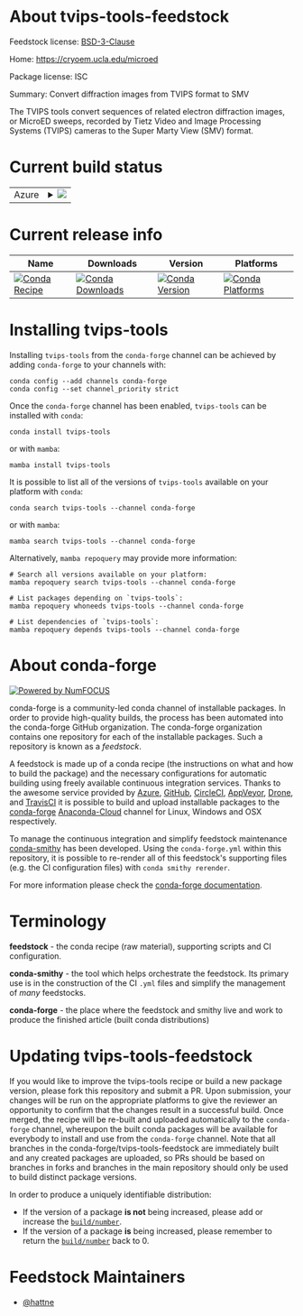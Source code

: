 About tvips-tools-feedstock
===========================

Feedstock license: [BSD-3-Clause](https://github.com/conda-forge/tvips-tools-feedstock/blob/main/LICENSE.txt)

Home: https://cryoem.ucla.edu/microed

Package license: ISC

Summary: Convert diffraction images from TVIPS format to SMV

The TVIPS tools convert sequences of related electron diffraction
images, or MicroED sweeps, recorded by Tietz Video and Image
Processing Systems (TVIPS) cameras to the Super Marty View (SMV)
format.


Current build status
====================


<table>
    
  <tr>
    <td>Azure</td>
    <td>
      <details>
        <summary>
          <a href="https://dev.azure.com/conda-forge/feedstock-builds/_build/latest?definitionId=15904&branchName=main">
            <img src="https://dev.azure.com/conda-forge/feedstock-builds/_apis/build/status/tvips-tools-feedstock?branchName=main">
          </a>
        </summary>
        <table>
          <thead><tr><th>Variant</th><th>Status</th></tr></thead>
          <tbody><tr>
              <td>linux_64</td>
              <td>
                <a href="https://dev.azure.com/conda-forge/feedstock-builds/_build/latest?definitionId=15904&branchName=main">
                  <img src="https://dev.azure.com/conda-forge/feedstock-builds/_apis/build/status/tvips-tools-feedstock?branchName=main&jobName=linux&configuration=linux%20linux_64_" alt="variant">
                </a>
              </td>
            </tr><tr>
              <td>osx_64</td>
              <td>
                <a href="https://dev.azure.com/conda-forge/feedstock-builds/_build/latest?definitionId=15904&branchName=main">
                  <img src="https://dev.azure.com/conda-forge/feedstock-builds/_apis/build/status/tvips-tools-feedstock?branchName=main&jobName=osx&configuration=osx%20osx_64_" alt="variant">
                </a>
              </td>
            </tr><tr>
              <td>win_64</td>
              <td>
                <a href="https://dev.azure.com/conda-forge/feedstock-builds/_build/latest?definitionId=15904&branchName=main">
                  <img src="https://dev.azure.com/conda-forge/feedstock-builds/_apis/build/status/tvips-tools-feedstock?branchName=main&jobName=win&configuration=win%20win_64_" alt="variant">
                </a>
              </td>
            </tr>
          </tbody>
        </table>
      </details>
    </td>
  </tr>
</table>

Current release info
====================

| Name | Downloads | Version | Platforms |
| --- | --- | --- | --- |
| [![Conda Recipe](https://img.shields.io/badge/recipe-tvips--tools-green.svg)](https://anaconda.org/conda-forge/tvips-tools) | [![Conda Downloads](https://img.shields.io/conda/dn/conda-forge/tvips-tools.svg)](https://anaconda.org/conda-forge/tvips-tools) | [![Conda Version](https://img.shields.io/conda/vn/conda-forge/tvips-tools.svg)](https://anaconda.org/conda-forge/tvips-tools) | [![Conda Platforms](https://img.shields.io/conda/pn/conda-forge/tvips-tools.svg)](https://anaconda.org/conda-forge/tvips-tools) |

Installing tvips-tools
======================

Installing `tvips-tools` from the `conda-forge` channel can be achieved by adding `conda-forge` to your channels with:

```
conda config --add channels conda-forge
conda config --set channel_priority strict
```

Once the `conda-forge` channel has been enabled, `tvips-tools` can be installed with `conda`:

```
conda install tvips-tools
```

or with `mamba`:

```
mamba install tvips-tools
```

It is possible to list all of the versions of `tvips-tools` available on your platform with `conda`:

```
conda search tvips-tools --channel conda-forge
```

or with `mamba`:

```
mamba search tvips-tools --channel conda-forge
```

Alternatively, `mamba repoquery` may provide more information:

```
# Search all versions available on your platform:
mamba repoquery search tvips-tools --channel conda-forge

# List packages depending on `tvips-tools`:
mamba repoquery whoneeds tvips-tools --channel conda-forge

# List dependencies of `tvips-tools`:
mamba repoquery depends tvips-tools --channel conda-forge
```


About conda-forge
=================

[![Powered by
NumFOCUS](https://img.shields.io/badge/powered%20by-NumFOCUS-orange.svg?style=flat&colorA=E1523D&colorB=007D8A)](https://numfocus.org)

conda-forge is a community-led conda channel of installable packages.
In order to provide high-quality builds, the process has been automated into the
conda-forge GitHub organization. The conda-forge organization contains one repository
for each of the installable packages. Such a repository is known as a *feedstock*.

A feedstock is made up of a conda recipe (the instructions on what and how to build
the package) and the necessary configurations for automatic building using freely
available continuous integration services. Thanks to the awesome service provided by
[Azure](https://azure.microsoft.com/en-us/services/devops/), [GitHub](https://github.com/),
[CircleCI](https://circleci.com/), [AppVeyor](https://www.appveyor.com/),
[Drone](https://cloud.drone.io/welcome), and [TravisCI](https://travis-ci.com/)
it is possible to build and upload installable packages to the
[conda-forge](https://anaconda.org/conda-forge) [Anaconda-Cloud](https://anaconda.org/)
channel for Linux, Windows and OSX respectively.

To manage the continuous integration and simplify feedstock maintenance
[conda-smithy](https://github.com/conda-forge/conda-smithy) has been developed.
Using the ``conda-forge.yml`` within this repository, it is possible to re-render all of
this feedstock's supporting files (e.g. the CI configuration files) with ``conda smithy rerender``.

For more information please check the [conda-forge documentation](https://conda-forge.org/docs/).

Terminology
===========

**feedstock** - the conda recipe (raw material), supporting scripts and CI configuration.

**conda-smithy** - the tool which helps orchestrate the feedstock.
                   Its primary use is in the construction of the CI ``.yml`` files
                   and simplify the management of *many* feedstocks.

**conda-forge** - the place where the feedstock and smithy live and work to
                  produce the finished article (built conda distributions)


Updating tvips-tools-feedstock
==============================

If you would like to improve the tvips-tools recipe or build a new
package version, please fork this repository and submit a PR. Upon submission,
your changes will be run on the appropriate platforms to give the reviewer an
opportunity to confirm that the changes result in a successful build. Once
merged, the recipe will be re-built and uploaded automatically to the
`conda-forge` channel, whereupon the built conda packages will be available for
everybody to install and use from the `conda-forge` channel.
Note that all branches in the conda-forge/tvips-tools-feedstock are
immediately built and any created packages are uploaded, so PRs should be based
on branches in forks and branches in the main repository should only be used to
build distinct package versions.

In order to produce a uniquely identifiable distribution:
 * If the version of a package **is not** being increased, please add or increase
   the [``build/number``](https://docs.conda.io/projects/conda-build/en/latest/resources/define-metadata.html#build-number-and-string).
 * If the version of a package **is** being increased, please remember to return
   the [``build/number``](https://docs.conda.io/projects/conda-build/en/latest/resources/define-metadata.html#build-number-and-string)
   back to 0.

Feedstock Maintainers
=====================

* [@hattne](https://github.com/hattne/)

